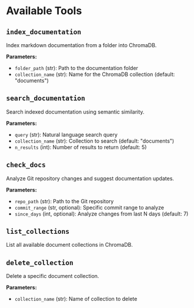 # Available Tools

## `index_documentation`
Index markdown documentation from a folder into ChromaDB.

**Parameters:**
- `folder_path` (str): Path to the documentation folder
- `collection_name` (str): Name for the ChromaDB collection (default: "documents")

## `search_documentation`
Search indexed documentation using semantic similarity.

**Parameters:**
- `query` (str): Natural language search query
- `collection_name` (str): Collection to search (default: "documents")
- `n_results` (int): Number of results to return (default: 5)

## `check_docs`
Analyze Git repository changes and suggest documentation updates.

**Parameters:**
- `repo_path` (str): Path to the Git repository
- `commit_range` (str, optional): Specific commit range to analyze
- `since_days` (int, optional): Analyze changes from last N days (default: 7)

## `list_collections`
List all available document collections in ChromaDB.

## `delete_collection`
Delete a specific document collection.

**Parameters:**
- `collection_name` (str): Name of collection to delete